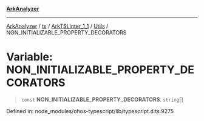 [**ArkAnalyzer**](../../../../../../../../README.md)

***

[ArkAnalyzer](../../../../../../../../globals.md) / [ts](../../../../../README.md) / [ArkTSLinter\_1\_1](../../../README.md) / [Utils](../README.md) / NON\_INITIALIZABLE\_PROPERTY\_DECORATORS

# Variable: NON\_INITIALIZABLE\_PROPERTY\_DECORATORS

> `const` **NON\_INITIALIZABLE\_PROPERTY\_DECORATORS**: `string`[]

Defined in: node\_modules/ohos-typescript/lib/typescript.d.ts:9275
